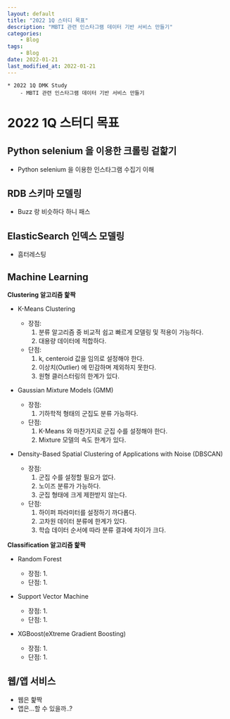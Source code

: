 ```yaml
---
layout: default
title: "2022 1Q 스터디 목표"
description: "MBTI 관련 인스타그램 데이터 기반 서비스 만들기"
categories:
    - Blog
tags:
    - Blog
date: 2022-01-21
last_modified_at: 2022-01-21
---
```

```
* 2022 1Q DMK Study
    - MBTI 관련 인스타그램 데이터 기반 서비스 만들기
```
# 2022 1Q 스터디 목표

## Python selenium 을 이용한 크롤링 겉핥기
- Python selenium 을 이용한 인스타그램 수집기 이해

## RDB 스키마 모델링
- Buzz 랑 비슷하다 하니 패스

## ElasticSearch 인덱스 모델링
- 흠터레스팅

## Machine Learning
**Clustering 알고리즘 핥짝**
- K-Means Clustering
    - 장점:
        1. 분류 알고리즘 중 비교적 쉽고 빠르게 모델링 및 적용이 가능하다.
        2. 대용량 데이터에 적합하다.
    - 단점:
        1. k, centeroid 값을 임의로 설정해야 한다.
        2. 이상치(Outlier) 에 민감하며 제외하지 못한다.
        3. 원형 클러스터링의 한계가 있다.

- Gaussian Mixture Models (GMM)
    - 장점:
        1. 기하학적 형태의 군집도 분류 가능하다.
    - 단점:
        1. K-Means 와 마찬가지로 군집 수를 설정해야 한다.
        2. Mixture 모델의 속도 한계가 있다.

- Density-Based Spatial Clustering of Applications with Noise (DBSCAN)
    - 장점:
        1. 군집 수를 설정할 필요가 없다.
        2. 노이즈 분류가 가능하다.
        3. 군집 형태에 크게 제한받지 않는다.
    - 단점:
        1. 하이퍼 파라미터를 설정하기 까다롭다.
        2. 고차원 데이터 분류에 한계가 있다.
        3. 학습 데이터 순서에 따라 분류 결과에 차이가 크다.

**Classification 알고리즘 핥짝**
- Random Forest
    - 장점:
        1. 
    - 단점:
        1. 

- Support Vector Machine
    - 장점:
        1. 
    - 단점:
        1. 

- XGBoost(eXtreme Gradient Boosting)
    - 장점:
        1. 
    - 단점:
        1. 

## 웹/앱 서비스
- 웹은 핥짝
- 앱은...할 수 있을까..?
